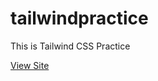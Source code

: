 # tailwindpractice

This is Tailwind CSS Practice

[View Site]([https://github.com/jihohannma/tailwindpractice.git](https://jihohannma.github.io/tailwindpractice/)https://jihohannma.github.io/tailwindpractice/)
